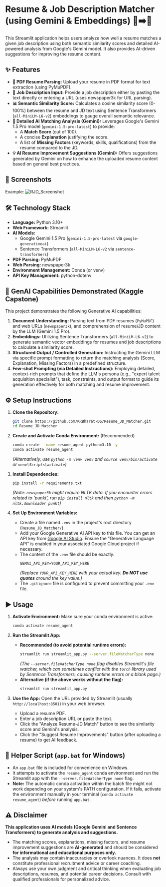 # Resume & Job Description Matcher (using Gemini & Embeddings) 📄➡️🎯

This Streamlit application helps users analyze how well a resume matches a given job description using both semantic similarity scores and detailed AI-powered analysis from Google's Gemini model. It also provides AI-driven suggestions for improving the resume content.

## ✨ Features

*   **📄 PDF Resume Parsing:** Upload your resume in PDF format for text extraction (using PyMuPDF).
*   **📝 Job Description Input:** Provide a job description either by pasting the text directly or entering a URL (uses newspaper3k for URL parsing).
*   **📊 Semantic Similarity Score:** Calculates a cosine similarity score (0-100%) between the resume and JD text using Sentence Transformers (`all-MiniLM-L6-v2`) embeddings to gauge overall semantic relevance.
*   **🤖 Detailed AI Matching Analysis (Gemini):** Leverages Google's Gemini 1.5 Pro model (`gemini-1.5-pro-latest`) to provide:
    *   A **Match Score** (out of 100).
    *   A concise **Explanation** justifying the score.
    *   A list of **Missing Factors** (keywords, skills, qualifications) from the resume compared to the JD.
*   **💡 AI Resume Improvement Suggestions (Gemini):** Offers suggestions generated by Gemini on how to enhance the uploaded resume content based on general best practices.

## 📸 Screenshots


Example:
![RJD_Screenshot](https://github.com/user-attachments/assets/f46f2333-1e4c-4c8e-b637-1fdab023d8b2)

## 🛠️ Technology Stack

*   **Language:** Python 3.10+
*   **Web Framework:** Streamlit
*   **AI Models:**
    *   Google Gemini 1.5 Pro (`gemini-1.5-pro-latest` via `google-generativeai`)
    *   Sentence Transformers (`all-MiniLM-L6-v2` via `sentence-transformers`)
*   **PDF Parsing:** PyMuPDF
*   **Web Parsing:** newspaper3k
*   **Environment Management:** Conda (or venv)
*   **API Key Management:** python-dotenv

## 🧠 GenAI Capabilities Demonstrated (Kaggle Capstone)

This project demonstrates the following Generative AI capabilities:

1.  **Document Understanding:** Parsing text from PDF resumes (`PyMuPDF`) and web URLs (`newspaper3k`), and comprehension of resume/JD content by the LLM (Gemini 1.5 Pro).
2.  **Embeddings:** Utilizing Sentence Transformers (`all-MiniLM-L6-v2`) to generate semantic vector embeddings for resumes and job descriptions to calculate a similarity score.
3.  **Structured Output / Controlled Generation:** Instructing the Gemini LLM via specific prompt formatting to return the matching analysis (Score, Explanation, Missing Factors) in a predefined structure.
4.  **Few-shot Prompting (via Detailed Instructions):** Employing detailed, context-rich prompts that define the LLM's persona (e.g., "expert talent acquisition specialist"), task, constraints, and output format to guide its generation effectively for both matching and resume improvement.

## ⚙️ Setup Instructions

1.  **Clone the Repository:**
    ```bash
    git clone https://github.com/KRBharat-DS/Resume_JD_Matcher.git
    cd Resume_JD_Matcher
    ```

2.  **Create and Activate Conda Environment:** (Recommended)
    ```bash
    conda create --name resume_agent python=3.10 -y
    conda activate resume_agent
    ```
    *(Alternatively, use `python -m venv venv` and `source venv/bin/activate` or `venv\Scripts\activate`)*

3.  **Install Dependencies:**
    ```bash
    pip install -r requirements.txt
    ```
    *(Note: `newspaper3k` might require NLTK data. If you encounter errors related to 'punkt', run `pip install nltk` and then `python -m nltk.downloader punkt`)*

4.  **Set Up Environment Variables:**
    *   Create a file named `.env` in the project's root directory (`Resume_JD_Matcher/`).
    *   Add your Google Generative AI API key to this file. You can get an API key from [Google AI Studio](https://aistudio.google.com/app/apikey). Ensure the "Generative Language API" is enabled in your associated Google Cloud project if necessary.
    *   The content of the `.env` file should be exactly:
        ```dotenv
        GEMAI_API_KEY=YOUR_API_KEY_HERE
        ```
        *(Replace `YOUR_API_KEY_HERE` with your actual key. **Do NOT use quotes** around the key value.)*
    *   The `.gitignore` file is configured to prevent committing your `.env` file.

## ▶️ Usage

1.  **Activate Environment:** Make sure your conda environment is active:
    ```bash
    conda activate resume_agent
    ```

2.  **Run the Streamlit App:**
    *   **Recommended (to avoid potential runtime errors):**
        ```bash
        streamlit run streamlit_app.py --server.fileWatcherType none
        ```
        *(The `--server.fileWatcherType none` flag disables Streamlit's file watcher, which can sometimes conflict with the `torch` library used by Sentence Transformers, causing runtime errors or a blank page.)*
    *   **Alternative (if the above works without the flag):**
        ```bash
        streamlit run streamlit_app.py
        ```

3.  **Use the App:** Open the URL provided by Streamlit (usually `http://localhost:8501`) in your web browser.
    *   Upload a resume PDF.
    *   Enter a job description URL or paste the text.
    *   Click the "Analyze Resume-JD Match" button to see the similarity score and Gemini's analysis.
    *   Click the "Suggest Resume Improvements" button (after uploading a resume) to get AI feedback.

## 🚀 Helper Script (`app.bat` for Windows)

*   An `app.bat` file is included for convenience on Windows.
*   It attempts to activate the `resume_agent` conda environment and run the Streamlit app with the `--server.fileWatcherType none` flag.
*   **Note:** The automatic conda activation within the batch file might not work depending on your system's PATH configuration. If it fails, activate the environment manually in your terminal (`conda activate resume_agent`) *before* running `app.bat`.

## ⚠️ Disclaimer

**This application uses AI models (Google Gemini and Sentence Transformers) to generate analysis and suggestions.**

*   The matching scores, explanations, missing factors, and resume improvement suggestions are **AI-generated** and should be considered **for informational and educational purposes only.**
*   The analysis may contain inaccuracies or overlook nuances. It does **not** constitute professional recruitment advice or career coaching.
*   Always use your own judgment and critical thinking when evaluating job descriptions, resumes, and potential career decisions. Consult with qualified professionals for personalized advice.
